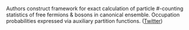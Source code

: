 
Authors construct framework for exact calculation of particle #-counting statistics of free fermions & bosons in canonical ensemble. Occupation probabilities expressed via auxiliary partition functions. ([Twitter](https://twitter.com/JoshuahHeath/status/1290307281431564294))
